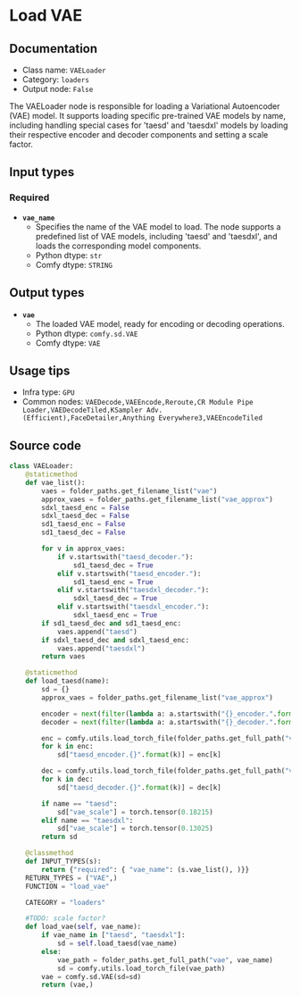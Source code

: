 # Load VAE
## Documentation
- Class name: `VAELoader`
- Category: `loaders`
- Output node: `False`

The VAELoader node is responsible for loading a Variational Autoencoder (VAE) model. It supports loading specific pre-trained VAE models by name, including handling special cases for 'taesd' and 'taesdxl' models by loading their respective encoder and decoder components and setting a scale factor.
## Input types
### Required
- **`vae_name`**
    - Specifies the name of the VAE model to load. The node supports a predefined list of VAE models, including 'taesd' and 'taesdxl', and loads the corresponding model components.
    - Python dtype: `str`
    - Comfy dtype: `STRING`
## Output types
- **`vae`**
    - The loaded VAE model, ready for encoding or decoding operations.
    - Python dtype: `comfy.sd.VAE`
    - Comfy dtype: `VAE`
## Usage tips
- Infra type: `GPU`
- Common nodes: `VAEDecode,VAEEncode,Reroute,CR Module Pipe Loader,VAEDecodeTiled,KSampler Adv. (Efficient),FaceDetailer,Anything Everywhere3,VAEEncodeTiled`


## Source code
```python
class VAELoader:
    @staticmethod
    def vae_list():
        vaes = folder_paths.get_filename_list("vae")
        approx_vaes = folder_paths.get_filename_list("vae_approx")
        sdxl_taesd_enc = False
        sdxl_taesd_dec = False
        sd1_taesd_enc = False
        sd1_taesd_dec = False

        for v in approx_vaes:
            if v.startswith("taesd_decoder."):
                sd1_taesd_dec = True
            elif v.startswith("taesd_encoder."):
                sd1_taesd_enc = True
            elif v.startswith("taesdxl_decoder."):
                sdxl_taesd_dec = True
            elif v.startswith("taesdxl_encoder."):
                sdxl_taesd_enc = True
        if sd1_taesd_dec and sd1_taesd_enc:
            vaes.append("taesd")
        if sdxl_taesd_dec and sdxl_taesd_enc:
            vaes.append("taesdxl")
        return vaes

    @staticmethod
    def load_taesd(name):
        sd = {}
        approx_vaes = folder_paths.get_filename_list("vae_approx")

        encoder = next(filter(lambda a: a.startswith("{}_encoder.".format(name)), approx_vaes))
        decoder = next(filter(lambda a: a.startswith("{}_decoder.".format(name)), approx_vaes))

        enc = comfy.utils.load_torch_file(folder_paths.get_full_path("vae_approx", encoder))
        for k in enc:
            sd["taesd_encoder.{}".format(k)] = enc[k]

        dec = comfy.utils.load_torch_file(folder_paths.get_full_path("vae_approx", decoder))
        for k in dec:
            sd["taesd_decoder.{}".format(k)] = dec[k]

        if name == "taesd":
            sd["vae_scale"] = torch.tensor(0.18215)
        elif name == "taesdxl":
            sd["vae_scale"] = torch.tensor(0.13025)
        return sd

    @classmethod
    def INPUT_TYPES(s):
        return {"required": { "vae_name": (s.vae_list(), )}}
    RETURN_TYPES = ("VAE",)
    FUNCTION = "load_vae"

    CATEGORY = "loaders"

    #TODO: scale factor?
    def load_vae(self, vae_name):
        if vae_name in ["taesd", "taesdxl"]:
            sd = self.load_taesd(vae_name)
        else:
            vae_path = folder_paths.get_full_path("vae", vae_name)
            sd = comfy.utils.load_torch_file(vae_path)
        vae = comfy.sd.VAE(sd=sd)
        return (vae,)

```
